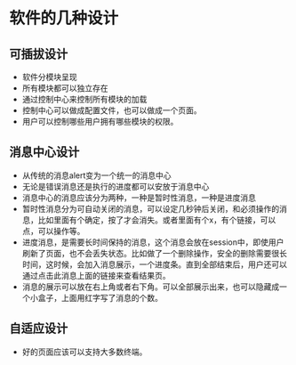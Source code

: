 # 软件的几种设计

## 可插拔设计

* 软件分模块呈现
* 所有模块都可以独立存在
* 通过控制中心来控制所有模块的加载
* 控制中心可以做成配置文件，也可以做成一个页面。
* 用户可以控制哪些用户拥有哪些模块的权限。

## 消息中心设计
* 从传统的消息alert变为一个统一的消息中心
* 无论是错误消息还是执行的进度都可以安放于消息中心
* 消息中心的消息应该分为两种，一种是暂时性消息，一种是进度消息
* 暂时性消息分为可自动关闭的消息，可以设定几秒钟后关闭，和必须操作的消息，比如里面有个确定，按了才会消失。或者里面有个x，有个链接，可以点，可以操作等。
* 进度消息，是需要长时间保持的消息，这个消息会放在session中，即使用户刷新了页面，也不会丢失状态。比如做了一个删除操作，安全的删除需要很长时间，这时候，会加入消息展示，一个进度条。直到全部结束后，用户还可以通过点击此消息上面的链接来查看结果页。
* 消息的展示可以放在右上角或者右下角。可以全部展示出来，也可以隐藏成一个小盒子，上面用红字写了消息的个数。

## 自适应设计
* 好的页面应该可以支持大多数终端。



